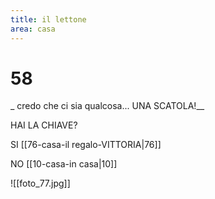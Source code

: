 ```yaml
---
title: il lettone
area: casa
---
```

# 58
_ credo che ci sia qualcosa... UNA SCATOLA!__

HAI LA CHIAVE? 

SI [[76-casa-il regalo-VITTORIA|76]]

NO [[10-casa-in casa|10]]

![[foto_77.jpg]]
